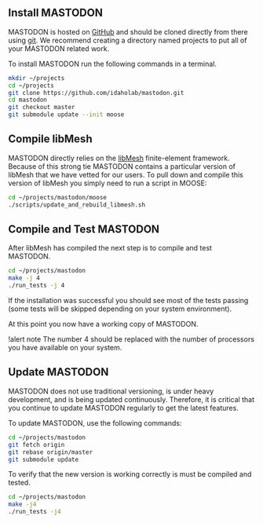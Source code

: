 ## Install MASTODON

MASTODON is hosted on [GitHub](https://github.com/idaholab/mastodon) and should be cloned directly
from there using [git](https://git-scm.com/). We recommend creating a directory named projects to put
all of your MASTODON related work.

To install MASTODON run the following commands in a terminal.

```bash
mkdir ~/projects
cd ~/projects
git clone https://github.com/idaholab/mastodon.git
cd mastodon
git checkout master
git submodule update --init moose
```

## Compile libMesh

MASTODON directly relies on the [libMesh](http://libmesh.github.io/) finite-element
framework. Because of this strong tie MASTODON contains a particular version of libMesh that we have
vetted for our users. To pull down and compile this version of libMesh you simply need to run a
script in MOOSE:

```bash
cd ~/projects/mastodon/moose
./scripts/update_and_rebuild_libmesh.sh
```

## Compile and Test MASTODON

After libMesh has compiled the next step is to compile and test MASTODON.

```bash
cd ~/projects/mastodon
make -j 4
./run_tests -j 4
```

If the installation was successful you should see most of the tests passing (some tests will be
skipped depending on your system environment).

At this point you now have a working copy of MASTODON.

!alert note
The number 4 should be replaced with the number of processors you have available on your system.


## Update MASTODON

MASTODON does not use traditional versioning, is under heavy development, and is being updated
continuously. Therefore, it is critical that you continue to update MASTODON regularly to get the
latest features.

To update MASTODON, use the following commands:

```bash
cd ~/projects/mastodon
git fetch origin
git rebase origin/master
git submodule update
```

To verify that the new version is working correctly is must be compiled and tested.

```bash
cd ~/projects/mastodon
make -j4
./run_tests -j4
```
